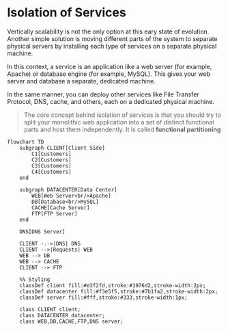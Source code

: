 # Isolation of Services

Vertically scalability is not the only option at this eary state of evolution. Another simple solution is moving different parts of the system to separate physical servers by installing each type of services on a separate physical machine.

In this context, a service is an application like a web server (for example, Apache) or database engine (for example, MySQL). This gives your web server and database a separate, dedicated machine.

In the same manner, you can deploy other services like File Transfer Protocol, DNS, cache, and others, each on a dedicated physical machine.

> The core concept behind isolation of services is that you should try to split your monolithic web application into a set of distinct functional parts and host them independently. It is called **functional partitioning**

```mermaid
flowchart TD
    subgraph CLIENT[Client Side]
        C1[Customers]
        C2[Customers]
        C3[Customers]
        C4[Customers]
    end

    subgraph DATACENTER[Data Center]
        WEB[Web Server<br/>Apache]
        DB[Database<br/>MySQL]
        CACHE[Cache Server]
        FTP[FTP Server]
    end

    DNS[DNS Server]

    CLIENT -.->|DNS| DNS
    CLIENT -->|Requests| WEB
    WEB --> DB
    WEB --> CACHE
    CLIENT --> FTP

    %% Styling
    classDef client fill:#e3f2fd,stroke:#1976d2,stroke-width:2px;
    classDef datacenter fill:#f3e5f5,stroke:#7b1fa2,stroke-width:2px;
    classDef server fill:#fff,stroke:#333,stroke-width:1px;

    class CLIENT client;
    class DATACENTER datacenter;
    class WEB,DB,CACHE,FTP,DNS server;
```
